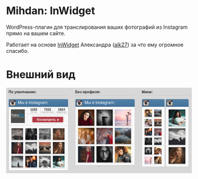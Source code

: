 # Mihdan: InWidget
WordPress-плагин для транслирования ваших фотографий из Instagram прямо на вашем сайте.

Работает на основе [InWidget](https://github.com/aik27/inwidget) Александра ([aik27](https://github.com/aik27)) за что ему огромное спасибо.

# Внешний вид

![Внешний вид InWidget](screenshot.png)
